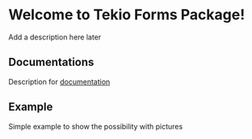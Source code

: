# Welcome to Tekio Forms Package!

Add a description here later

## Documentations

Description for [documentation](/documentation/tekio_forms_doc.md)

## Example

Simple example to show the possibility with pictures